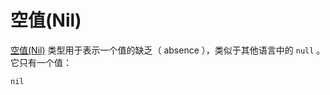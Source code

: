 # 空值(Nil)

[空值(Nil)](http://crystal-lang.org/api/Nil.html) 类型用于表示一个值的缺乏（ absence ），类似于其他语言中的 `null` 。它只有一个值：

```crystal
nil
```
